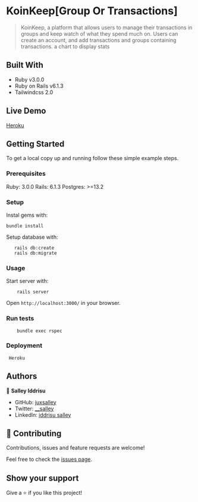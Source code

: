 # KoinKeep[Group Or Transactions]

> KoinKeep, a platform that allows users to manage their transactions in groups and keep watch of what they spend much on. Users can create an account, and add transactions and groups containing transactions. a chart to display stats 

## Built With

- Ruby v3.0.0
- Ruby on Rails v6.1.3
- Tailwindcss 2.0

## Live Demo

[Heroku](https://coinkeep.herokuapp.com/)


## Getting Started

To get a local copy up and running follow these simple example steps.

### Prerequisites

Ruby: 3.0.0
Rails: 6.1.3
Postgres: >=13.2

### Setup

Instal gems with:

```
bundle install
```

Setup database with:

```
   rails db:create
   rails db:migrate
```


### Usage

Start server with:

```
    rails server
```

Open `http://localhost:3000/` in your browser.

### Run tests

```
    bundle exec rspec
```


### Deployment

` Heroku`

## Authors

👤 **Salley Iddrisu**

- GitHub: [juxsalley](https://github.com/juxsalley)
- Twitter: [__salley](https://twitter.com/__salley)
- LinkedIn: [iddrisu salley](https://www.linkedin.com/in/dev-salley)

## 🤝 Contributing

Contributions, issues and feature requests are welcome!

Feel free to check the [issues page](https://github.com/juxsalley/KoinKeep/issues).

## Show your support
Give a ⭐️ if you like this project!


